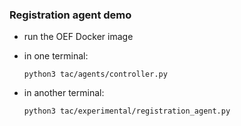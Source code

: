 ### Registration agent demo

- run the OEF Docker image
- in one terminal:

      python3 tac/agents/controller.py
      
- in another terminal:

      python3 tac/experimental/registration_agent.py
      
